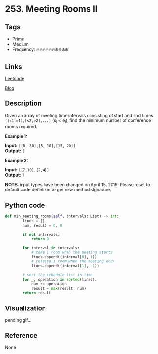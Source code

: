 # 253. Meeting Rooms II

## Tags

- Prime
- Medium
- Frequency: :fire::fire::fire::fire::fire::fire::snowflake::snowflake::snowflake::snowflake:

## Links

[Leetcode](https://leetcode.com/problems/meeting-rooms-ii/description/)

[Blog](http://206.81.6.248:12306/leetcode/meeting-rooms-ii/description)

## Description

Given an array of meeting time intervals consisting of start and end times <code>[[s1,e1],[s2,e2],...]</code> (s<sub>i</sub> < e<sub>i</sub>), find the minimum number of conference rooms required.

<strong>Example 1:</strong>

<strong>Input:</strong> <code>[[0, 30],[5, 10],[15, 20]]</code>  
<strong>Output:</strong> 2

<b>Example 2:</b>

<b>Input:</b> <code>[[7,10],[2,4]]</code>  
<b>Output:</b> 1

<strong>NOTE:</strong> input types have been changed on April 15, 2019. Please reset to default code definition to get new method signature.

## Python code

```python
def min_meeting_rooms(self, intervals: List) -> int:
        lines = []
        num, result = 0, 0

        if not intervals:
            return 0

        for interval in intervals:
            # take 1 room when the meeting starts
            lines.append((interval[0], 1))
            # release 1 room when the meeting ends
            lines.append((interval[1], -1))

        # sort the schedule list in time
        for _, operation in sorted(lines):
            num += operation
            result = max(result, num)
        return result
```

## Visualization

pending gif...

## Reference

None
